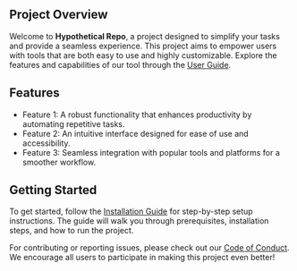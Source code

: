 ## Project Overview
Welcome to **Hypothetical Repo**, a project designed to simplify your tasks and provide a seamless experience. This project aims to empower users with tools that are both easy to use and highly customizable. Explore the features and capabilities of our tool through the [User Guide](./USER_GUIDE.md).

## Features
- Feature 1: A robust functionality that enhances productivity by automating repetitive tasks.
- Feature 2: An intuitive interface designed for ease of use and accessibility.
- Feature 3: Seamless integration with popular tools and platforms for a smoother workflow.

## Getting Started
To get started, follow the [Installation Guide](./INSTALLATION_GUIDE.md) for step-by-step setup instructions. The guide will walk you through prerequisites, installation steps, and how to run the project.

For contributing or reporting issues, please check out our [Code of Conduct](./CODE_OF_CONDUCT.md). We encourage all users to participate in making this project even better!
